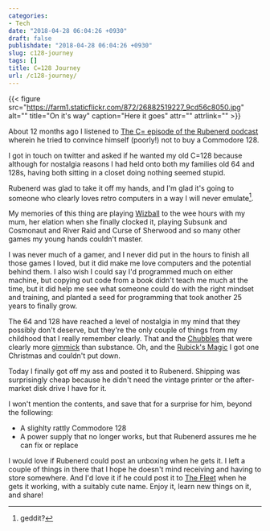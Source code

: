 ```yaml
---
categories:
- Tech
date: "2018-04-28 06:04:26 +0930"
draft: false
publishdate: "2018-04-28 06:04:26 +0930"
slug: c128-journey
tags: []
title: C=128 Journey
url: /c128-journey/
---
```


{{< figure src="https://farm1.staticflickr.com/872/26882519227_9cd56c8050.jpg" alt="" title="On it's way" caption="Here it goes" attr="" attrlink=""  >}}

About 12 months ago I listened to [The C= episode of the Rubenerd podcast](https://rubenerd.com/show359/) wherein he tried to convince himself (poorly!) not to buy a Commodore 128.

I got in touch on twitter and asked if he wanted my old C=128 because although for nostalgia reasons I had held onto both my families old 64 and 128s, having both sitting in a closet doing nothing seemed stupid.

Rubenerd was glad to take it off my hands, and I'm glad it's going to someone who clearly loves retro computers in a way I will never emulate[^1].

My memories of this thing are playing [Wizball](rem/wizballin/) to the wee hours with my mum, her elation when she finally clocked it, playing Subsunk and Cosmonaut and River Raid and Curse of Sherwood and so many other games my young hands couldn't master.

I was never much of a gamer, and I never did put in the hours to finish all those games I loved, but it did make me love computers and the potential behind them. I also wish I could say I'd programmed much on either machine, but copying out code from a book didn't teach me much at the time, but it did help me see what someone could do with the right mindset and training, and planted a seed for programming that took another 25 years to finally grow.

The 64 and 128 have reached a level of nostalgia in my mind that they possibly don't deserve, but they're the only couple of things from my childhood that I really remember clearly. That and the [Chubbles](http://ghostofthedoll.co.uk/chubbles.php) that were clearly more [gimmick](https://www.youtube.com/watch?v=1gRT8mcr8LY) than substance. Oh, and the [Rubick's Magic](https://en.wikipedia.org/wiki/Rubik's\_Magic) I got one Christmas and couldn't put down.

Today I finally got off my ass and posted it to Rubenerd. Shipping was surprisingly cheap because he didn't need the vintage printer or the after-market disk drive I have for it.

I won't mention the contents, and save that for a surprise for him, beyond the following:

-   A slighlty rattly Commodore 128
-   A power supply that no longer works, but that Rubenerd assures me he     can fix or replace

I would love if Rubenerd could post an unboxing when he gets it. I left a couple of things in there that I hope he doesn't mind receiving and having to store somewhere. And I'd love it if he could post it to [The Fleet](https://rubenerd.com/omake/the-fleet/) when he gets it working, with a suitably cute name. Enjoy it, learn new things on it, and share!

[^1]: geddit?
